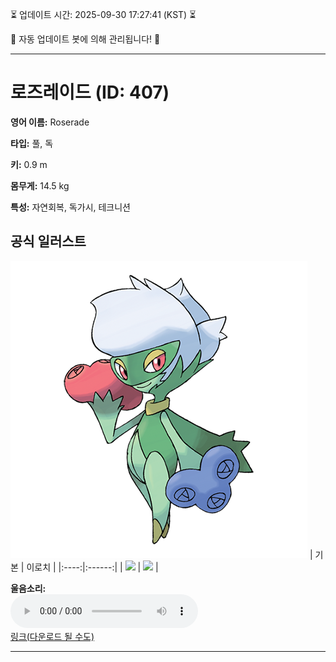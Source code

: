 
⏳ 업데이트 시간: 2025-09-30 17:27:41 (KST) ⏳

🤖 자동 업데이트 봇에 의해 관리됩니다! 🤖

---

# 로즈레이드 (ID: 407)
**영어 이름:** Roserade

**타입:** 풀, 독

**키:** 0.9 m

**몸무게:** 14.5 kg

**특성:** 자연회복, 독가시, 테크니션

## 공식 일러스트
![](https://raw.githubusercontent.com/PokeAPI/sprites/master/sprites/pokemon/other/official-artwork/407.png)
| 기본 | 이로치 |
|:----:|:------:|
| <img src="http://play.pokemonshowdown.com/sprites/ani/roserade.gif" width="200"> | <img src="http://play.pokemonshowdown.com/sprites/ani-shiny/roserade.gif" width="200"> |

**울음소리:**<br><audio controls src="https://raw.githubusercontent.com/PokeAPI/cries/main/cries/pokemon/latest/407.ogg"></audio><br> [링크(다운로드 될 수도)](https://raw.githubusercontent.com/PokeAPI/cries/main/cries/pokemon/latest/407.ogg)


---
